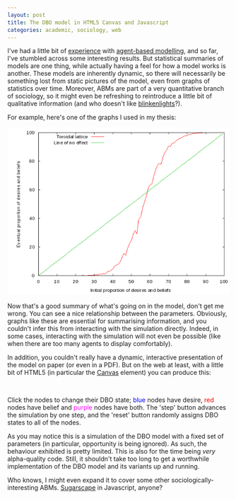 ```yaml
---
layout: post
title: The DBO model in HTML5 Canvas and Javascript
categories: academic, sociology, web
---
```


I've had a little bit of [experience](../analytical-sociology-thesis/) with [agent-based modelling](http://en.wikipedia.org/wiki/Agent-based_model), and so far, I've stumbled across some interesting results. But statistical summaries of models are one thing, while actually having a feel for how a model works is another. These models are inherently dynamic, so there will necessarily be something lost from static pictures of the model, even from graphs of statistics over time. Moreover, ABMs are part of a very quantitative branch of sociology, so it might even be refreshing to reintroduce a little bit of qualitative information (and who doesn't like [blinkenlights](http://en.wikipedia.org/wiki/Blinkenlights)?).

For example, here's one of the graphs I used in my thesis:

![A graph showing the relation between the initial proportion of desires and beliefs and the eventual proportion of desires and beliefs in a basic version of the DBO model](/DBO_example_graph.png)

Now that's a good summary of what's going on in the model, don't get me wrong. You can see a nice relationship between the parameters. Obviously, graphs like these are essential for summarising information, and you couldn't infer this from interacting with the simulation directly. Indeed, in some cases, interacting with the simulation will not even be possible (like when there are too many agents to display comfortably).

In addition, you couldn't really have a dynamic, interactive presentation of the model on paper (or even in a PDF). But on the web at least, with a little bit of HTML5 (in particular the [Canvas](https://developer.mozilla.org/en/Canvas_tutorial) element) you can produce this:

<script type="text/javascript" src="../dbo-minified.js"></script>

<canvas id="canvas" width="400" height="400" style="margin: 2em;"></canvas>

Click the nodes to change their DBO state; <font color="#0000FF">blue</font> nodes have desire, <font color="#FF0000">red</font> nodes have belief and <font color="#FF00FF">purple</font> nodes have both. The 'step' button advances the simulation by one step, and the 'reset' button randomly assigns DBO states to all of the nodes.

As you may notice this is a simulation of the DBO model with a fixed set of parameters (in particular, opportunity is being ignored). As such, the behaviour exhibited is pretty limited. This is also for the time being *very* alpha-quality code. Still, it shouldn't take too long to get a worthwhile implementation of the DBO model and its variants up and running. 

Who knows, I might even expand it to cover some other sociologically-interesting ABMs. [Sugarscape](https://secure.wikimedia.org/wikipedia/en/wiki/Sugarscape) in Javascript, anyone?
